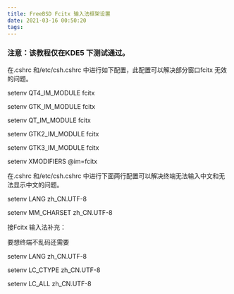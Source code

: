 ```yaml
---
title: FreeBSD Fcitx 输入法框架设置
date: 2021-03-16 00:50:20
tags:
---
```


###   注意：该教程仅在KDE5 下测试通过。

在.cshrc 和/etc/csh.cshrc 中进行如下配置，此配置可以解决部分窗口fcitx 无效的问题。

setenv QT4_IM_MODULE fcitx

setenv GTK_IM_MODULE fcitx

setenv QT_IM_MODULE fcitx

setenv GTK2_IM_MODULE fcitx

setenv GTK3_IM_MODULE fcitx

setenv XMODIFIERS @im=fcitx


在.cshrc 和/etc/csh.cshrc 中进行下面两行配置可以解决终端无法输入中文和无法显示中文的问题。

setenv LANG zh_CN.UTF-8

setenv MM_CHARSET zh_CN.UTF-8


接Fcitx 输入法补充：

要想终端不乱码还需要

setenv LANG zh_CN.UTF-8

setenv LC_CTYPE zh_CN.UTF-8

setenv LC_ALL zh_CN.UTF-8 
